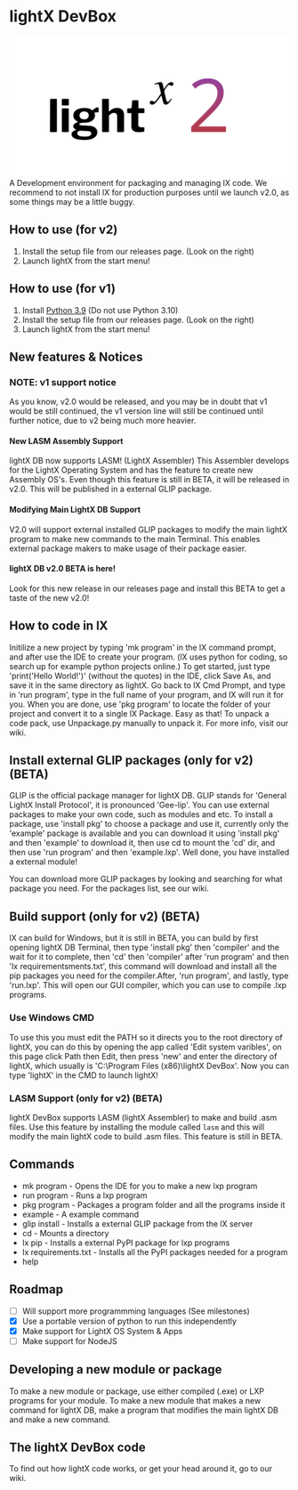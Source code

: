 # lightX DevBox
![image](https://raw.githubusercontent.com/Lightspace-Official/lightX-DevBox/main/images/light.png)
A Development environment for packaging and managing lX code. We recommend to not install lX for production purposes until we launch v2.0, as some things may be a little buggy.
## How to use (for v2)
1. Install the setup file from our releases page. (Look on the right)
2. Launch lightX from the start menu!

## How to use (for v1)
1. Install [Python 3.9](https://www.python.org/ftp/python/3.9.7/python-3.9.7.exe) (Do not use Python 3.10)
2. Install the setup file from our releases page. (Look on the right)
3. Launch lightX from the start menu!

## New features & Notices
### NOTE: v1 support notice
As you know, v2.0 would be released, and you may be in doubt that v1 would be still continued, the v1 version line will still be continued until further notice, due to v2 being much more heavier. 
#### New LASM Assembly Support
lightX DB now supports LASM! (LightX Assembler) This Assembler develops for the LightX Operating System and has the feature to create new Assembly OS's. Even though this feature is still in BETA, it will be released in v2.0. This will be published in a external GLIP package.
#### Modifying Main LightX DB Support
V2.0 will support external installed GLIP packages to modify the main lightX program to make new commands to the main Terminal. This enables external package makers to make usage of their package easier. 
#### lightX DB v2.0 BETA is here!
Look for this new release in our releases page and install this BETA to get a taste of the new v2.0!
## How to code in lX
Initilize a new project by typing 'mk program' in the lX command prompt, and after use the IDE to create your program. (lX uses python for coding, so search up for example 
python projects online.) To get started, just type 'print('Hello World!')' (without the quotes) in the IDE, click Save As, and save it in the same directory as lightX. Go back to lX Cmd Prompt, and type in 'run program', type in the full name of your program, and lX will run it for you. When you are done, use 'pkg program' to locate the folder of your project and convert it to a single lX Package. Easy as that! To unpack a code pack, use Unpackage.py manually to unpack it. For more info, visit our wiki.

## Install external GLIP packages (only for v2) (BETA)
GLIP is the official package manager for lightX DB. GLIP stands for 'General LightX Install Protocol', it is pronounced 'Gee-lip'. You can use external packages to make your own code, such as modules and etc. To install a package, use 'install pkg' to choose a package and use it, currently only the 'example' package is available and you can download it using 'install pkg' and then 'example' to download it, then use cd to mount the 'cd' dir, and then use 'run program' and then 'example.lxp'. Well done, you have installed a external module! <br>

You can download more GLIP packages by looking and searching for what package you need. For the packages list, see our wiki.

## Build support (only for v2) (BETA)
lX can build for Windows, but it is still in BETA, you can build by first opening lightX DB Terminal, then type 'install pkg' then 'compiler' and the wait for it to complete, then 'cd' then 'compiler' after 'run program' and then 'lx requirementsments.txt', this command will download and install all the pip packages you need for the compiler.After, 'run program', and lastly, type 'run.lxp'. This will open our GUI compiler, which you can use to compile .lxp programs.

### Use Windows CMD 
To use this you must edit the PATH so it directs you to the root directory of lightX, you can do this by opening the app called 'Edit system varibles', on this page click Path then Edit, then press 'new' and enter the directory of lightX, which usually is 'C:\Program Files (x86)\lightX DevBox'. Now you can type 'lightX' in the CMD to launch lightX!

### LASM Support (only for v2) (BETA)
lightX DevBox supports LASM (lightX Assembler) to make and build .asm files. Use this feature by installing the module called `lasm` and this will modify the main lightX code to build .asm files. This feature is still in BETA.

## Commands 
* mk program - Opens the IDE for you to make a new lxp program
* run program - Runs a lxp program
* pkg program - Packages a program folder and all the programs inside it
* example - A example command
* glip install - Installs a external GLIP package from the lX server
* cd - Mounts a directory
* lx pip - Installs a external PyPI package for lxp programs
* lx requirements.txt - Installs all the PyPI packages needed for a program
* help

## Roadmap
- [ ] Will support more programmming languages (See milestones)
- [x] Use a portable version of python to run this independently  
- [x] Make support for LightX OS System & Apps
- [ ] Make support for NodeJS

## Developing a new module or package
To make a new module or package, use either compiled (.exe) or LXP programs for your module. To make a new module that makes a new command for lightX DB, make a program that modifies the main lightX DB and make a new command. 

## The lightX DevBox code
To find out how lightX code works, or get your head around it, go to our wiki.
